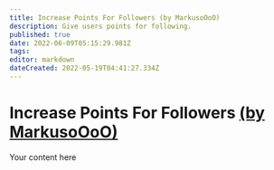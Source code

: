 ```yaml
---
title: Increase Points For Followers (by MarkusoOoO)
description: Give users points for following.
published: true
date: 2022-06-09T05:15:29.981Z
tags: 
editor: markdown
dateCreated: 2022-05-19T04:41:27.334Z
---
```


# Increase Points For Followers [(by MarkusoOoO)](https://www.twitch.tv/MarkusoOoO)
Your content here